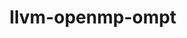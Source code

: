 ---
title: "llvm-openmp-ompt"
layout: cache
categories: [package, v0.19]
meta: {"versions": ["tr6_forwards"], "compilers": ["gcc@=11.1.0", "oneapi@=2022.1.0"], "oss": ["ubuntu20.04"], "platforms": ["linux"], "targets": ["x86_64"], "stacks": ["e4s", "e4s-oneapi"], "num_specs": 2, "num_specs_by_stack": {"e4s": 1, "e4s-oneapi": 1}}
spec_details: [{"hash": "k7iuzs43q6mcwkdj2guzswuakaq64wf3", "compiler": "gcc@=11.1.0", "versions": ["tr6_forwards"], "os": "ubuntu20.04", "platform": "linux", "target": "x86_64", "variants": ["build_system=cmake", "build_type=Release", "~ipo", "+libomptarget", "~standalone"], "stacks": ["e4s"], "size": "-", "tarball": "https://binaries.spack.io/releases/v0.19/build_cache/linux-ubuntu20.04-x86_64/gcc-11.1.0/llvm-openmp-ompt-tr6_forwards/linux-ubuntu20.04-x86_64-gcc-11.1.0-llvm-openmp-ompt-tr6_forwards-k7iuzs43q6mcwkdj2guzswuakaq64wf3.spack"}, {"hash": "zsmmr26hq22jvpoheoannygdyv6oxcgr", "compiler": "oneapi@=2022.1.0", "versions": ["tr6_forwards"], "os": "ubuntu20.04", "platform": "linux", "target": "x86_64", "variants": ["build_system=cmake", "build_type=Release", "~ipo", "+libomptarget", "~standalone"], "stacks": ["e4s-oneapi"], "size": "-", "tarball": "https://binaries.spack.io/releases/v0.19/build_cache/linux-ubuntu20.04-x86_64/oneapi-2022.1.0/llvm-openmp-ompt-tr6_forwards/linux-ubuntu20.04-x86_64-oneapi-2022.1.0-llvm-openmp-ompt-tr6_forwards-zsmmr26hq22jvpoheoannygdyv6oxcgr.spack"}]
---
